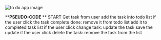![to do app image]()

****PSEUDO-CODE**
**  START
Get task from user
  add the task into todo list
  if the user click the task complete done:
        remove it from todo list
    add it to completed task list
  if the user click change task:
         update the task
         save the update
  if the user click delete the task:
         remove the task from the list
